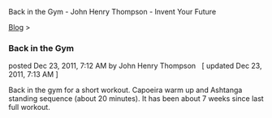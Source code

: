 Back in the Gym - John Henry Thompson - Invent Your Future   
    

[Blog](../z-blog-1.md)‎ > ‎

### Back in the Gym

posted Dec 23, 2011, 7:12 AM by John Henry Thompson   \[ updated Dec 23, 2011, 7:13 AM \]

Back in the gym for a short workout. Capoeira warm up and Ashtanga standing sequence (about 20 minutes). It has been about 7 weeks since last full workout.  

  

